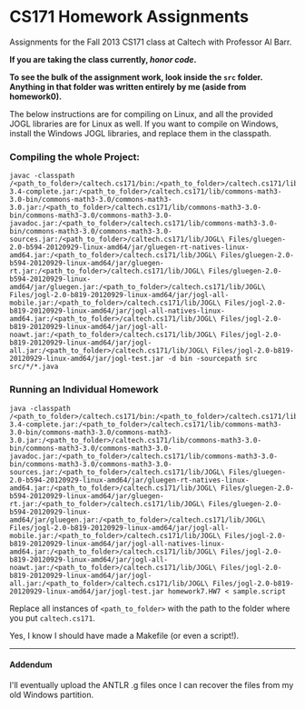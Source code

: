 CS171 Homework Assignments
=======================

Assignments for the Fall 2013 CS171 class at Caltech with Professor Al Barr.

**If you are taking the class currently, *honor code*.**

**To see the bulk of the assignment work, look inside the ```src``` folder. Anything in that folder was written entirely by me (aside from homework0).**


The below instructions are for compiling on Linux, and all the provided JOGL libraries are for Linux as well. If you want to compile on Windows, install the Windows JOGL libraries, and replace them in the classpath.


### Compiling the whole Project:

    javac -classpath /<path_to_folder>/caltech.cs171/bin:/<path_to_folder>/caltech.cs171/lib/antlr-3.4-complete.jar:/<path_to_folder>/caltech.cs171/lib/commons-math3-3.0-bin/commons-math3-3.0/commons-math3-3.0.jar:/<path_to_folder>/caltech.cs171/lib/commons-math3-3.0-bin/commons-math3-3.0/commons-math3-3.0-javadoc.jar:/<path_to_folder>/caltech.cs171/lib/commons-math3-3.0-bin/commons-math3-3.0/commons-math3-3.0-sources.jar:/<path_to_folder>/caltech.cs171/lib/JOGL\ Files/gluegen-2.0-b594-20120929-linux-amd64/jar/gluegen-rt-natives-linux-amd64.jar:/<path_to_folder>/caltech.cs171/lib/JOGL\ Files/gluegen-2.0-b594-20120929-linux-amd64/jar/gluegen-rt.jar:/<path_to_folder>/caltech.cs171/lib/JOGL\ Files/gluegen-2.0-b594-20120929-linux-amd64/jar/gluegen.jar:/<path_to_folder>/caltech.cs171/lib/JOGL\ Files/jogl-2.0-b819-20120929-linux-amd64/jar/jogl-all-mobile.jar:/<path_to_folder>/caltech.cs171/lib/JOGL\ Files/jogl-2.0-b819-20120929-linux-amd64/jar/jogl-all-natives-linux-amd64.jar:/<path_to_folder>/caltech.cs171/lib/JOGL\ Files/jogl-2.0-b819-20120929-linux-amd64/jar/jogl-all-noawt.jar:/<path_to_folder>/caltech.cs171/lib/JOGL\ Files/jogl-2.0-b819-20120929-linux-amd64/jar/jogl-all.jar:/<path_to_folder>/caltech.cs171/lib/JOGL\ Files/jogl-2.0-b819-20120929-linux-amd64/jar/jogl-test.jar -d bin -sourcepath src src/*/*.java


### Running an Individual Homework

    java -classpath /<path_to_folder>/caltech.cs171/bin:/<path_to_folder>/caltech.cs171/lib/antlr-3.4-complete.jar:/<path_to_folder>/caltech.cs171/lib/commons-math3-3.0-bin/commons-math3-3.0/commons-math3-3.0.jar:/<path_to_folder>/caltech.cs171/lib/commons-math3-3.0-bin/commons-math3-3.0/commons-math3-3.0-javadoc.jar:/<path_to_folder>/caltech.cs171/lib/commons-math3-3.0-bin/commons-math3-3.0/commons-math3-3.0-sources.jar:/<path_to_folder>/caltech.cs171/lib/JOGL\ Files/gluegen-2.0-b594-20120929-linux-amd64/jar/gluegen-rt-natives-linux-amd64.jar:/<path_to_folder>/caltech.cs171/lib/JOGL\ Files/gluegen-2.0-b594-20120929-linux-amd64/jar/gluegen-rt.jar:/<path_to_folder>/caltech.cs171/lib/JOGL\ Files/gluegen-2.0-b594-20120929-linux-amd64/jar/gluegen.jar:/<path_to_folder>/caltech.cs171/lib/JOGL\ Files/jogl-2.0-b819-20120929-linux-amd64/jar/jogl-all-mobile.jar:/<path_to_folder>/caltech.cs171/lib/JOGL\ Files/jogl-2.0-b819-20120929-linux-amd64/jar/jogl-all-natives-linux-amd64.jar:/<path_to_folder>/caltech.cs171/lib/JOGL\ Files/jogl-2.0-b819-20120929-linux-amd64/jar/jogl-all-noawt.jar:/<path_to_folder>/caltech.cs171/lib/JOGL\ Files/jogl-2.0-b819-20120929-linux-amd64/jar/jogl-all.jar:/<path_to_folder>/caltech.cs171/lib/JOGL\ Files/jogl-2.0-b819-20120929-linux-amd64/jar/jogl-test.jar homework7.HW7 < sample.script

Replace all instances of ```<path_to_folder>``` with the path to the folder where you put ```caltech.cs171```.

Yes, I know I should have made a Makefile (or even a script!).

----

#### Addendum

I'll eventually upload the ANTLR .g files once I can recover the files from my old Windows partition.